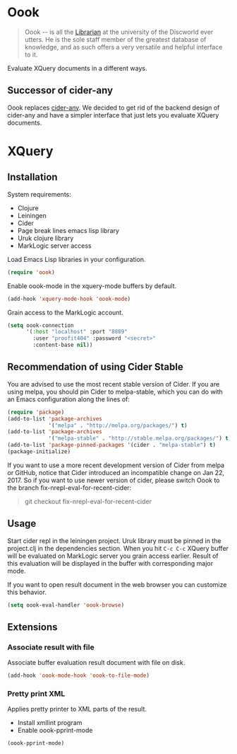 # Oook

> Oook -- is all the [Librarian](https://en.wikipedia.org/wiki/Unseen_University#Librarian)
> at the university of the Discworld ever utters. He is the sole staff
> member of the greatest database of knowledge, and as such offers a
> very versatile and helpful interface to it.

Evaluate XQuery documents in a different ways.

## Successor of cider-any

Oook replaces [cider-any](https://github.com/xquery-mode/cider-any).
We decided to get rid of the backend design of cider-any and have a
simpler interface that just lets you evaluate XQuery documents.

# XQuery

## Installation

System requirements:

* Clojure
* Leiningen
* Cider
* Page break lines emacs lisp library
* Uruk clojure library
* MarkLogic server access

Load Emacs Lisp libraries in your configuration.

```lisp
(require 'oook)
```

Enable oook-mode in the xquery-mode buffers by default.

```lisp
(add-hook 'xquery-mode-hook 'oook-mode)
```

Grain access to the MarkLogic account.

```lisp
(setq oook-connection
      '(:host "localhost" :port "8889"
        :user "proofit404" :password "<secret>"
        :content-base nil))
```

## Recommendation of using Cider Stable

You are advised to use the most recent stable version of Cider.
If you are using melpa, you should pin Cider to melpa-stable,
which you can do with an Emacs configuration along the lines of:

```lisp
(require 'package)
(add-to-list 'package-archives
             '("melpa" . "http://melpa.org/packages/") t)
(add-to-list 'package-archives
             '("melpa-stable" . "http://stable.melpa.org/packages/") t)
(add-to-list 'package-pinned-packages '(cider . "melpa-stable") t)
(package-initialize)
```

If you want to use a more recent development version of Cider from
melpa or GitHub, notice that Cider introduced an incompatible change
on Jan 22, 2017. So if you want to use newer version of cider,
please switch Oook to the branch fix-nrepl-eval-for-recent-cider:

> git checkout fix-nrepl-eval-for-recent-cider

## Usage

Start cider repl in the leiningen project.  Uruk library must be
pinned in the project.clj in the dependencies section.  When you hit
`C-c C-c` XQuery buffer will be evaluated on MarkLogic server you
grain access earlier.  Result of this evaluation will be displayed in
the buffer with corresponding major mode.

If you want to open result document in the web browser you can
customize this behavior.

```lisp
(setq oook-eval-handler 'oook-browse)
```

## Extensions

### Associate result with file

Associate buffer evaluation result document with file on disk.

```lisp
(add-hook 'oook-mode-hook 'oook-to-file-mode)
```

### Pretty print XML

Applies pretty printer to XML parts of the result.

* Install xmllint program
* Enable oook-pprint-mode

```lisp
(oook-pprint-mode)
```
